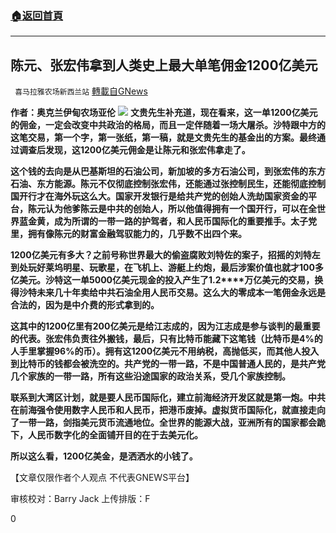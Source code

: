 ###  [:house:返回首頁](https://github.com/ourhimalayas/txt)
---


## 陈元、张宏伟拿到人类史上最大单笔佣金1200亿美元
` 喜马拉雅农场新西兰站` [轉載自GNews](https://gnews.org/zh-hans/1537442/)

**作者：奥克兰伊甸农场亚伦**
![](https://assets.gnews.org/wp-content/uploads/2021/09/图片-1-10.jpg)
**文贵先生补充道，现在看来，这一单****1200****亿美元的佣金，一定会改变中共政治的格局，而且一定伴随着一场大屠杀。沙特跟中方的这笔交易，第一个字，第一张纸，第一稿，就是文贵先生的基金出的方案。最终通过调查后发现，这****1200****亿美元佣金是让陈元和张宏伟拿走了。**

**这个钱的去向是从巴基斯坦的石油公司，新加坡的多方石油公司，到张宏伟的东方石油、东方能源。陈元不仅彻底控制张宏伟，还能通过张控制民生，还能彻底控制国开行才在海外玩这么大。国家开发银行是给共产党的创始人洗劫国家资金的平台，陈元认为他爹陈云是中共的创始人，所以他值得拥有一个国开行，可以在全世界蓝金黄，成为所谓的一带一路的护驾者，和人民币国际化的重要推手。太子党里，拥有像陈元的财富金融驾驭能力的，几乎数不出四个来。**

**1200****亿美元有多大？之前号称世界最大的偷盗腐败刘特佐的案子，招摇的刘特左到处玩好莱坞明星、玩歌星，在飞机上、游艇上约炮，最后涉案价值也就才****100****多亿美元。沙特这一单****5000****亿美元现金的投入产生了****1.2****万亿美元的交易，换得沙特未来几十年卖给中共石油全用人民币交易。这么大的零成本一笔佣金永远是合法的，因为是中介费的形式拿到的。**

**这其中的****1200****亿里有****200****亿美元是给江志成的，因为江志成是参与谈判的最重要的代表。张宏伟负责往外搬钱，最后，只有比特币能藏下这笔钱（比特币是****4%****的人手里掌握****96%****的币）。拥有这****1200****亿美元不用纳税，高抛低买，而其他人投入到比特币的钱都会被洗空的。共产党的一带一路，不是中国普通人民的，是共产党几个家族的一带一路，所有这些沿途国家的政治关系，受几个家族控制。**

**联系到大湾区计划，就是要人民币国际化，建立前海经济开发区就是第一炮。中共在前海强令使用数字人民币和人民币，把港币废掉。虚拟货币国际化，就直接走向了一带一路，剑指美元货币流通地位。全世界的能源大战，亚洲所有的国家都会跪下，人民币数字化的全面铺开目的在于去美元化。**

**所以这么看，1200亿美金，是洒洒水的小钱了。**

【文章仅限作者个人观点 不代表GNEWS平台】

审核校对：Barry Jack
上传排版：F

0
